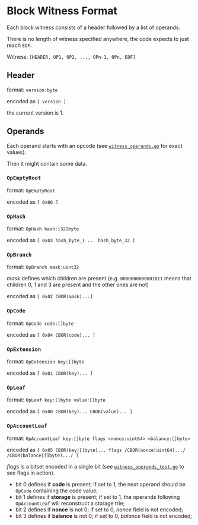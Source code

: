 # Block Witness Format

Each block witness consists of a header followed by a list of operands.

There is no length of witness specified anywhere, the code expects to just reach `EOF`.

Witness: `[HEADER, OP1, OP2, ..., OPn-1, OPn, EOF]`


## Header

format: `version:byte`

encoded as `[ version ]`

the current version is 1.

## Operands

Each operand starts with an opcode (see [`witness_operands.go`](../../trie/witness_operands.go) for exact values).

Then it might contain some data.

### `OpEmptyRoot` 

format: `OpEmptyRoot` 

encoded as `[ 0x06 ]`

### `OpHash` 

format: `OpHash hash:[32]byte`

encoded as `[ 0x03 hash_byte_1 ... hash_byte_32 ]`

### `OpBranch`

format: `OpBranch mask:uint32`

*mask* defines which children are present 
(e.g. `0000000000001011` means that children 0, 1 and 3 are present and the other ones are not)

encoded as `[ 0x02 CBOR(mask)...]`

### `OpCode`

format: `OpCode code:[]byte`

encoded as `[ 0x04 CBOR(code)... ]`

### `OpExtension`
format: `OpExtension key:[]byte` 

encoded as `[ 0x01 CBOR(key)... ]`

### `OpLeaf`

format: `OpLeaf key:[]byte value:[]byte` 

encoded as `[ 0x00 CBOR(key)... CBOR(value)... ]`

### `OpAccountLeaf`

format: `OpAccountLeaf key:[]byte flags <nonce:uint64> <balance:[]byte>` 

encoded as `[ 0x05 CBOR(key|[]byte)... flags /CBOR(nonce|uint64).../ /CBOR(balance|[]byte).../ ]`
  
*flags* is a bitset encoded in a single bit (see [`witness_operands_test.go`](../../trie/witness_operands_test.go) to see flags in action).
* bit 0 defines if **code** is present; if set to 1, the next operand should be `OpCode` containing the code value;
* bit 1 defines if **storage** is present; if set to 1, the  operands following `OpAccountLeaf` will reconstruct a storage trie;
* bit 2 defines if **nonce** is not 0; if set to 0, *nonce* field is not encoded;
* bit 3 defines if **balance** is not 0; if set to 0, *balance* field is not encoded;
